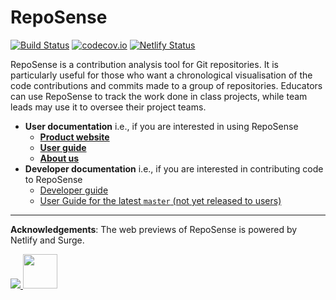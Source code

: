 # RepoSense

[![Build Status](https://github.com/reposense/RepoSense/actions/workflows/integration.yml/badge.svg)](https://github.com/reposense/RepoSense/actions/workflows/integration.yml)
[![codecov.io](https://codecov.io/gh/reposense/RepoSense/branch/master/graphs/badge.svg?branch=master)](http://codecov.io/github/reposense/RepoSense?branch=master)
[![Netlify Status](https://api.netlify.com/api/v1/badges/260983b3-589e-4619-a2e8-0bfb7a2b4422/deploy-status)](https://app.netlify.com/sites/reposense/deploys)

RepoSense is a contribution analysis tool for Git repositories. It is particularly useful for those who want a chronological visualisation of the code contributions and commits made to a group of repositories. Educators can use RepoSense to track the work done in class projects, while team leads may use it to oversee their project teams.

- **User documentation** i.e., if you are interested in using RepoSense
  - [**Product website**](https://reposense.org)
  - [**User guide**](https://reposense.org/ug/index.html)
  - [**About us**](https://reposense.org/about.html)
- **Developer documentation** i.e., if you are interested in contributing code to RepoSense
  - [Developer guide](https://reposense.github.io/RepoSense/dg/index.html)
  - [User Guide for the latest `master` (not yet released to users)](https://reposense.github.io/RepoSense)

---

**Acknowledgements**: The web previews of RepoSense is powered by Netlify and Surge.

<a href="https://www.netlify.com">
  <img src="https://www.netlify.com/img/global/badges/netlify-color-bg.svg"/>
</a>
<a href="https://surge.sh">
  <img width="55px" src="https://surge.sh/images/logos/svg/surge-logo.svg">
</a>

